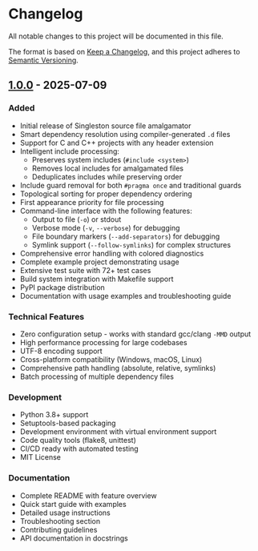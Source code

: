 # Changelog

All notable changes to this project will be documented in this file.

The format is based on [Keep a Changelog](https://keepachangelog.com/en/1.0.0/),
and this project adheres to [Semantic Versioning](https://semver.org/spec/v2.0.0.html).

## [1.0.0] - 2025-07-09

### Added
- Initial release of Singleston source file amalgamator
- Smart dependency resolution using compiler-generated `.d` files
- Support for C and C++ projects with any header extension
- Intelligent include processing:
  - Preserves system includes (`#include <system>`)
  - Removes local includes for amalgamated files
  - Deduplicates includes while preserving order
- Include guard removal for both `#pragma once` and traditional guards
- Topological sorting for proper dependency ordering
- First appearance priority for file processing
- Command-line interface with the following features:
  - Output to file (`-o`) or stdout
  - Verbose mode (`-v`, `--verbose`) for debugging
  - File boundary markers (`--add-separators`) for debugging
  - Symlink support (`--follow-symlinks`) for complex structures
- Comprehensive error handling with colored diagnostics
- Complete example project demonstrating usage
- Extensive test suite with 72+ test cases
- Build system integration with Makefile support
- PyPI package distribution
- Documentation with usage examples and troubleshooting guide

### Technical Features
- Zero configuration setup - works with standard gcc/clang `-MMD` output
- High performance processing for large codebases
- UTF-8 encoding support
- Cross-platform compatibility (Windows, macOS, Linux)
- Comprehensive path handling (absolute, relative, symlinks)
- Batch processing of multiple dependency files

### Development
- Python 3.8+ support
- Setuptools-based packaging
- Development environment with virtual environment support
- Code quality tools (flake8, unittest)
- CI/CD ready with automated testing
- MIT License

### Documentation
- Complete README with feature overview
- Quick start guide with examples
- Detailed usage instructions
- Troubleshooting section
- Contributing guidelines
- API documentation in docstrings

[1.0.0]: https://github.com/ChuOkupai/singleston/releases/tag/v1.0.0
